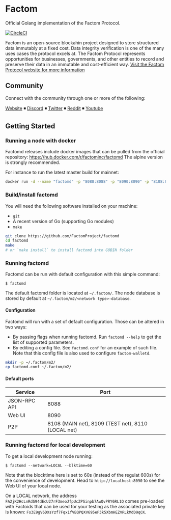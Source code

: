# Factom

Official Golang implementation of the Factom Protocol.

[![CircleCI](https://circleci.com/gh/FactomProject/factomd/tree/master.svg?style=shield)](https://circleci.com/gh/FactomProject/factomd/tree/master)

Factom is an open-source blockahin project designed to store structured data immutably at a fixed cost. Data integrity verification is one of the many uses cases the protocol excels at. The Factom Protocol represents opportunities for businesses, governments, and other entities to record and preserve their data in an immutable and cost-efficient way. 
[Visit the Factom Protocol website for more information](https://www.factomprotocol.org/)

## Community

Connect with the community through one or more of the following:

[Website](https://www.factomprotocol.org/) ◾ [Discord](https://discordapp.com/invite/YYM9w2V) ◾ [Twitter](https://twitter.com/factomprotocol) ◾ [Reddit](https://www.reddit.com/r/factom/) ◾ [Youtube](https://www.youtube.com/channel/UCmxp39JZjPaHHRObW3R3Stg)

## Getting Started

### Running a node with docker

Factomd releases include docker images that can be pulled from the official repository: https://hub.docker.com/r/factominc/factomd The alpine version is strongly recommended.

For instance to run the latest master build for mainnet:
```bash
docker run -d --name "factomd" -p "8088:8088" -p "8090:8090" -p "8108:8108" factominc/factomd:master-alpine
```

### Build/install factomd

You will need the following software installed on your machine:
- `git`
- A recent version of Go (supporting Go modules)
- `make`

```bash
git clone https://github.com/FactomProject/factomd
cd factomd
make
# or `make install` to install factomd into GOBIN folder
```

### Running factomd

Factomd can be run with default configuration with this simple command:

```
$ factomd
```

The default factomd folder is located at `~/.factom/`. The node database is stored by default at `~/.factom/m2/<network type>-database`.

#### Configuration

Factomd will run with a set of default configuration. Those can be altered in two ways:
- By passing flags when running factomd. Run `factomd --help` to get the list of supported parameters.
- By editing a config file. See `factomd.conf` for an example of such file. Note that this config file is also used to configure `factom-walletd`.

```bash
mkdir -p ~/.factom/m2/
cp factomd.conf ~/.factom/m2/
```

#### Default ports

| Service       | Port         |
| ------------- | ------------ |
| JSON-RPC API  | 8088         |
| Web UI        | 8090         |
| P2P           | 8108 (MAIN net), 8109 (TEST net), 8110  (LOCAL net)|

### Running factomd for local development

To get a local development node running:

```
$ factomd --network=LOCAL --blktime=60
```

Note that the blocktime here is set to 60s (instead of the regulat 600s) for the convenience of development. Head to `http://localhost:8090` to see the Web UI of your local node.

On a LOCAL network, the address `FA2jK2HcLnRdS94dEcU27rF3meoJfpUcZPSinpb7AwQvPRY6RL1Q` comes pre-loaded with Factoids that can be used for your testing as the associated private key is known: `Fs3E9gV6DXsYzf7Fqx1fVBQPQXV695eP3k5XbmHEZVRLkMdD9qCK`.
